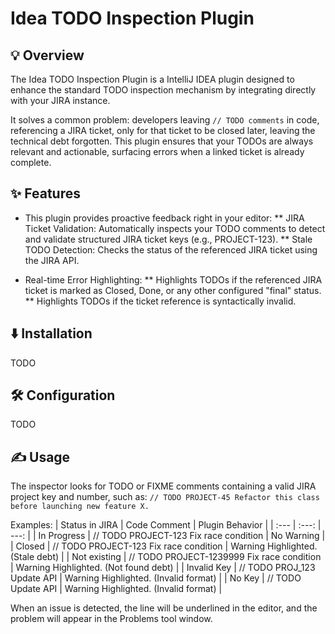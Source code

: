 # Idea TODO Inspection Plugin

## 💡 Overview

The Idea TODO Inspection Plugin is a IntelliJ IDEA plugin designed to enhance the standard TODO inspection mechanism by integrating directly with your JIRA instance.

It solves a common problem: developers leaving ```// TODO comments``` in code, referencing a JIRA ticket, only for that ticket to be closed later, leaving the technical debt forgotten. This plugin ensures that your TODOs are always relevant and actionable, surfacing errors when a linked ticket is already complete.

## ✨ Features

* This plugin provides proactive feedback right in your editor:
** JIRA Ticket Validation: Automatically inspects your TODO comments to detect and validate structured JIRA ticket keys (e.g., PROJECT-123).
** Stale TODO Detection: Checks the status of the referenced JIRA ticket using the JIRA API.

* Real-time Error Highlighting:
** Highlights TODOs if the referenced JIRA ticket is marked as Closed, Done, or any other configured "final" status.
** Highlights TODOs if the ticket reference is syntactically invalid.

## ⬇️ Installation
TODO

## 🛠️ Configuration
TODO

## ✍️ Usage

The inspector looks for TODO or FIXME comments containing a valid JIRA project key and number, such as: 
```// TODO PROJECT-45 Refactor this class before launching new feature X.```

Examples:
| Status in JIRA | Code Comment | Plugin Behavior |
| :--- | :---: | ---: |
| In Progress | // TODO PROJECT-123 Fix race condition | No Warning |
| Closed | // TODO PROJECT-123 Fix race condition | Warning Highlighted. (Stale debt) |
| Not existing | // TODO PROJECT-1239999 Fix race condition | Warning Highlighted. (Not found debt) |
| Invalid Key | // TODO PROJ_123 Update API | Warning Highlighted. (Invalid format) |
| No Key | // TODO Update API | Warning Highlighted. (Invalid format) |

When an issue is detected, the line will be underlined in the editor, and the problem will appear in the Problems tool window.

